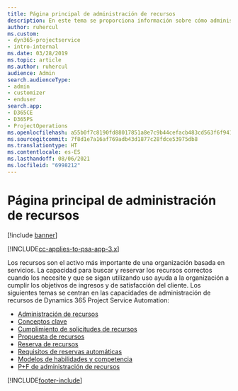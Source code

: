 ```yaml
---
title: Página principal de administración de recursos
description: En este tema se proporciona información sobre cómo administrar recursos.
author: ruhercul
ms.custom:
- dyn365-projectservice
- intro-internal
ms.date: 03/28/2019
ms.topic: article
ms.author: ruhercul
audience: Admin
search.audienceType:
- admin
- customizer
- enduser
search.app:
- D365CE
- D365PS
- ProjectOperations
ms.openlocfilehash: a55b0f7c8190fd88017851a8e7c9b44cefacb483cd563f6f94110a7421de5d1d
ms.sourcegitcommit: 7f8d1e7a16af769adb43d1877c28fdce53975db8
ms.translationtype: HT
ms.contentlocale: es-ES
ms.lasthandoff: 08/06/2021
ms.locfileid: "6998212"
---
```

# <a name="resource-management-home-page"></a>Página principal de administración de recursos

[!include [banner](../includes/psa-now-project-operations.md)]

[!INCLUDE[cc-applies-to-psa-app-3.x](../includes/cc-applies-to-psa-app-3x.md)]

Los recursos son el activo más importante de una organización basada en servicios. La capacidad para buscar y reservar los recursos correctos cuando los necesite y que se sigan utilizando uso ayuda a la organización a cumplir los objetivos de ingresos y de satisfacción del cliente. Los siguientes temas se centran en las capacidades de administración de recursos de Dynamics 365 Project Service Automation:

- [Administración de recursos](manage-resources.md)
- [Conceptos clave](reports-key-concepts.md)
- [Cumplimiento de solicitudes de recursos](resource-management-fulfill-requests.md)
- [Propuesta de recursos](resource-management-propose-resources.md)
- [Reserva de recursos](resource-management-book-resources-scheduleboard.md)
- [Requisitos de reservas automáticas](resource-management-softbook-requirements.md)
- [Modelos de habilidades y competencia](resource-management-skills-proficiency.md)
- [P+F de administración de recursos](resource-management-faq.md)


[!INCLUDE[footer-include](../includes/footer-banner.md)]